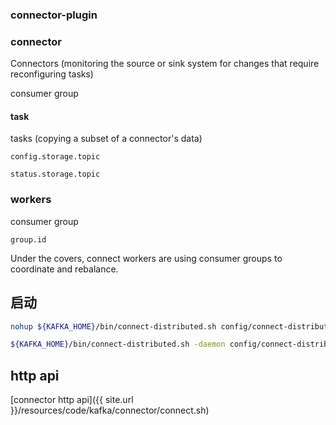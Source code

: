 ### connector-plugin

### connector

Connectors (monitoring the source or sink system for changes that require reconfiguring tasks)

consumer group

#### task

tasks (copying a subset of a connector's data)

`config.storage.topic`

`status.storage.topic`

### workers

consumer group

`group.id`

Under the covers, connect workers are using consumer groups to coordinate and rebalance.


## 启动

``` bash
nohup ${KAFKA_HOME}/bin/connect-distributed.sh config/connect-distributed.properties &

${KAFKA_HOME}/bin/connect-distributed.sh -daemon config/connect-distributed.properties
```

## http api

[connector http api]({{ site.url }}/resources/code/kafka/connector/connect.sh)

